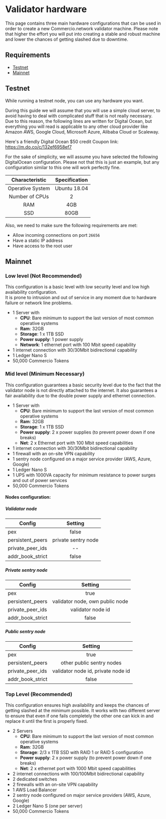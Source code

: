 # Validator hardware
This page contains three main hardware configurations that can be used in order to create a new Commercio.network 
validator machine. Please note that higher the effort you will put into creating a stable and robust machine and lower 
the chances of getting slashed due to downtime. 

## Requirements
- [Testnet](#testnet)
- [Mainnet](#mainnet)

## Testnet
While running a testnet node, you can use any hardware you want. 

During this guide we will assume that you will use a simple cloud server, to avoid having to deal with 
complicated stuff that is not really necessary.  
Due to this reason, the following lines are written for Digital Ocean, but everything you will read is applicable to 
any other cloud provider like Amazon AWS, Google Cloud, Microsoft Azure, Alibaba Cloud or Scaleway.

Here's a friendly Digital Ocean $50 credit Coupon link: https://m.do.co/c/132ef6958ef7

For the sake of simplicity, we will assume you have selected the following DigitalOcean configuration. 
Please not that this is just an example, but any configuration similar to this one will work perfectly fine.      

| Characteristic | Specification |
| :------------: | :-----------: |
| Operative System | Ubuntu 18.04 |
| Number of CPUs | 2 |
| RAM | 4GB |
| SSD | 80GB | 

Also, we need to make sure the following requirements are met: 
* Allow incoming connections on port `26656`
* Have a static IP address
* Have access to the root user

## Mainnet
### Low level (Not Recommended)
This configuration is a basic level with low security level and low high availability configuration.    
It is prone to intrusion and out of service in any moment due to hardware failure or network line problems.    
     
* 1 Server with
  * **CPU**: Bare minimum to support the last version of most common operative systems
  * **Ram**: 32GB
  * **Storage**: 1 x 1TB SSD
  * **Power supply**: 1 power supply
  * **Network**: 1 ethernet port with 100 Mbit speed capability
* 1 internet connection with 30/30Mbit bidirectional capability
* 1 Ledger Nano S
* 50,000 Commercio Tokens


### Mid level  (Minimum Necessary)
This configuration guarantees a basic security level due to the fact that the validator node is not directly 
attached to the internet. It also guarantees a fair availability due to the double power supply and ethernet connection. 

* 1 Server with
  * **CPU**: Bare minimum to support the last version of most common operative systems
  * **Ram**: 32GB
  * **Storage**: 1 x 1TB SSD
  * **Power supply**: 2 x power supplies (to prevent power down if one breaks)
  * **Net**: 2 x Ethernet port with 100 Mbit speed capabilities
* 1 internet connection with 30/30Mbit bidirectional capability
* 1 firewall with an on-site VPN capability
* 1 sentry node configured on a major service provider (AWS, Azure, Google)
* 1 Ledger Nano S
* 1 UPS with 1000VA capacity for minimum resistance to power surges and out of power services
* 50,000 Commercio Tokens
 

#### Nodes configuration:    
##### Validator node
| Config        | Setting       |
| ------------- |:-------------:|
| pex      | false |
| persistent_peers     | private sentry node      |
| private_peer_ids | --     |
| addr_book_strict | false     |

##### Private sentry node
| Config        | Setting       |
| ------------- |:-------------:|
| pex      | true |
| persistent_peers     | validator node, own public node     |
| private_peer_ids | validator node id    |
| addr_book_strict | false     |

##### Public sentry node
| Config        | Setting       |
| ------------- |:-------------:|
| pex      | true |
| persistent_peers     | other public sentry nodes    |
| private_peer_ids | validator node id, private node id    |
| addr_book_strict | false     |


### Top Level (Recommended)
This configuration ensures high availability and keeps the chances of getting slashed at the minimum possible. It works
with two different server to ensure that even if one fails completely the other one can kick in and replace it until 
the first is properly fixed.

* 2 Servers
  * **CPU**: Bare minimum to support the last version of most common operative systems
  * **Ram**: 32GB
  * **Storage**: 2/3 x 1TB SSD with RAID 1 or RAID 5 configuration 
  * **Power supply**: 2 x power supply (to prevent power down if one breaks)
  * **Net**: 2 x ethernet port with 1000 Mbit speed capabilities
* 2 internet connections with 100/100Mbit bidirectional capability
* 2 dedicated switches
* 2 firewalls with an on-site VPN capability
* 1 AWS Load Balancer
* 2 sentry node configured on major service providers (AWS, Azure, Google)
* 2 Ledger Nano S (one per server)
* 50,000 Commercio Tokens
